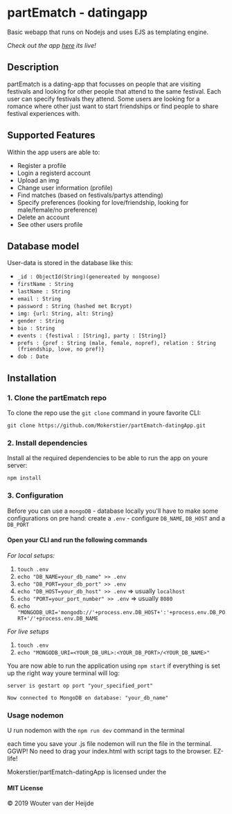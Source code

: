 # partEmatch - datingapp
Basic webapp that runs on Nodejs and uses EJS as templating engine.

_Check out the app [here](https://partematch.herokuapp.com/) its live!_

## Description
partEmatch is a dating-app that focusses on people that are visiting festivals and looking for other people that attend to the same festival. Each user can specify festivals they attend. Some users are looking for a romance where other just want to start friendships or find people to share festival experiences with.

## Supported Features
Within the app users are able to:
- Register a profile
- Login a registerd account
- Upload an img
- Change user information (profile)
- Find matches (based on festivals/partys attending)
- Specify preferences (looking for love/friendship, looking for male/female/no preference)
- Delete an account
- See other users profile

## Database model

User-data is stored in the database like this:
- `_id : ObjectId(String)(genereated by mongoose)`
- `firstName : String`
- `lastName : String`
- `email : String`
- `password : String (hashed met Bcrypt)`
- `img: {url: String, alt: String}`
- `gender : String`
- `bio : String`
- `events : {festival : [String], party : [String]}`
- `prefs : {pref : String (male, female, nopref), relation : String (friendship, love, no pref)}`
- `dob : Date`

## Installation
### 1. Clone the partEmatch repo
To clone the repo use the `git clone` command in youre favorite CLI:

`git clone https://github.com/Mokerstier/partEmatch-datingApp.git`

### 2. Install dependencies
Install al the required dependencies to be able to run the app on youre server:

`npm install`

### 3. Configuration
Before you can use a `mongoDB` - database locally you'll have to make some configurations on pre hand:
create a `.env` - configure `DB_NAME`, `DB_HOST` and a `DB_PORT`
#### Open your CLI and run the following commands
_For local setups:_
1. `touch .env`
2. `echo "DB_NAME=your_db_name" >> .env`
3. `echo "DB_PORT=your_db_port" >> .env`
4. `echo "DB_HOST=your_db_host" >> .env` => usually `localhost`
5. `echo "PORT=your_port_number" >> .env` => usually `8080`
6. `echo "MONGODB_URI='mongodb://'+process.env.DB_HOST+':'+process.env.DB_PORT+'/'+process.env.DB_NAME`

_For live setups_
1. `touch .env`
2. `echo "MONGODB_URI=<YOUR_DB_URL>:<YOUR_DB_PORT>/<YOUR_DB_NAME>"`

You are now able to run the application using `npm start`
if everything is set up the right way youre terminal will log:

`server is gestart op port "your_specified_port"`

`Now connected to MongoDB on database: "your_db_name"`

### Usage nodemon

U run nodemon with the `npm run dev` command in the terminal

each time you save your .js file nodemon will run the file in the terminal. 
GGWP! No need to drag your index.html with script tags to the browser. EZ-life!

Mokerstier/partEmatch-datingApp is licensed under the
#### MIT License
© 2019 Wouter van der Heijde
